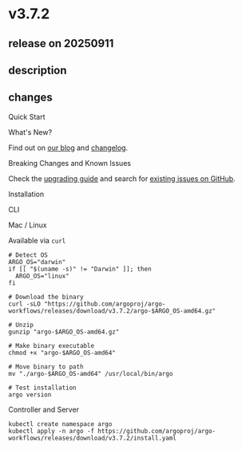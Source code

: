 # v3.7.2

## release on 20250911
## description
## changes
Quick Start

What's New?

Find out on <a href="https://blog.argoproj.io" rel="nofollow">our blog</a> and <a href="https://github.com/argoproj/argo-workflows/blob/main/CHANGELOG.md">changelog</a>.

Breaking Changes and Known Issues

Check the <a href="https://argo-workflows.readthedocs.io/en/latest/upgrading/" rel="nofollow">upgrading guide</a> and search for <a href="https://github.com/argoproj/argo-workflows/issues">existing issues on GitHub</a>.

Installation

CLI

Mac / Linux

Available via <code>curl</code>

    # Detect OS
    ARGO_OS="darwin"
    if [[ "$(uname -s)" != "Darwin" ]]; then
      ARGO_OS="linux"
    fi

    # Download the binary
    curl -sLO "https://github.com/argoproj/argo-workflows/releases/download/v3.7.2/argo-$ARGO_OS-amd64.gz"

    # Unzip
    gunzip "argo-$ARGO_OS-amd64.gz"

    # Make binary executable
    chmod +x "argo-$ARGO_OS-amd64"

    # Move binary to path
    mv "./argo-$ARGO_OS-amd64" /usr/local/bin/argo

    # Test installation
    argo version

Controller and Server

    kubectl create namespace argo
    kubectl apply -n argo -f https://github.com/argoproj/argo-workflows/releases/download/v3.7.2/install.yaml


